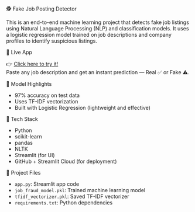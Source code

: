 🕵️ Fake Job Posting Detector

This is an end-to-end machine learning project that detects fake job listings using Natural Language Processing (NLP) and classification models. It uses a logistic regression model trained on job descriptions and company profiles to identify suspicious listings.

🚀 Live App

👉 [Click here to try it!](https://fake-job-posting-detector-6gbzxtfvkhawujkzd8m89l.streamlit.app)  
Paste any job description and get an instant prediction — Real ✅ or Fake ⚠️.

🧠 Model Highlights
- 97% accuracy on test data
- Uses TF-IDF vectorization
- Built with Logistic Regression (lightweight and effective)

🧰 Tech Stack
- Python
- scikit-learn
- pandas
- NLTK
- Streamlit (for UI)
- GitHub + Streamlit Cloud (for deployment)

📁 Project Files
- `app.py`: Streamlit app code
- `job_fraud_model.pkl`: Trained machine learning model
- `tfidf_vectorizer.pkl`: Saved TF-IDF vectorizer
- `requirements.txt`: Python dependencies
